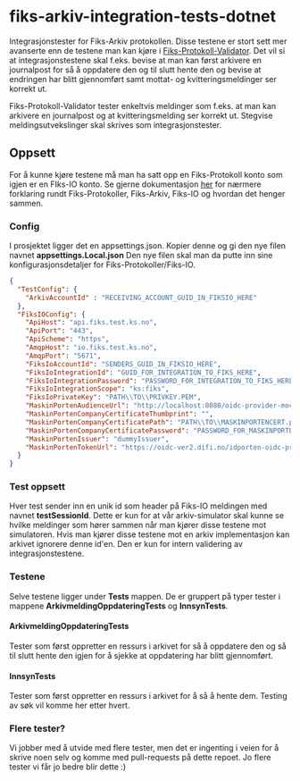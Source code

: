 # fiks-arkiv-integration-tests-dotnet
Integrasjonstester for Fiks-Arkiv protokollen. 
Disse testene er stort sett mer avanserte enn de testene man kan kjøre i [Fiks-Protokoll-Validator](https://forvaltning.fiks.test.ks.no/fiks-validator/#/).
Det vil si at integrasjonstestene skal f.eks. bevise at man kan først arkivere en journalpost for så å oppdatere den og til slutt hente den og bevise at endringen har blitt gjennomført samt mottat- og kvitteringsmeldinger ser korrekt ut. 

Fiks-Protokoll-Validator tester enkeltvis meldinger som f.eks. at man kan arkivere en journalpost og at kvitteringsmelding ser korrekt ut. Stegvise meldingsutvekslinger skal skrives som integrasjonstester.  

## Oppsett
For å kunne kjøre testene må man ha satt opp en Fiks-Protokoll konto som igjen er en FIks-IO konto. Se gjerne dokumentasjon [her](https://ks-no.github.io/fiks-plattform/tjenester/fiksio/) for nærmere forklaring rundt Fiks-Protokoller, Fiks-Arkiv, Fiks-IO og hvordan det henger sammen.

### Config

I prosjektet ligger det en appsettings.json. Kopier denne og gi den nye filen navnet **appsettings.Local.json**
Den nye filen skal man da putte inn sine konfigurasjonsdetaljer for Fiks-Protokoller/Fiks-IO.  

```json
{
  "TestConfig": {
    "ArkivAccountId" : "RECEIVING_ACCOUNT_GUID_IN_FIKSIO_HERE"
  },
  "FiksIOConfig": {
    "ApiHost": "api.fiks.test.ks.no",
    "ApiPort": "443",
    "ApiScheme": "https",
    "AmqpHost": "io.fiks.test.ks.no",
    "AmqpPort": "5671",
    "FiksIoAccountId": "SENDERS_GUID_IN_FIKSIO_HERE",
    "FiksIoIntegrationId": "GUID_FOR_INTEGRATION_TO_FIKS_HERE",
    "FiksIoIntegrationPassword": "PASSWORD_FOR_INTEGRATION_TO_FIKS_HERE",
    "FiksIoIntegrationScope": "ks:fiks",
    "FiksIoPrivateKey": "PATH\\TO\\PRIVKEY.PEM",
    "MaskinPortenAudienceUrl": "http://localhost:8080/oidc-provider-mock/",
    "MaskinPortenCompanyCertificateThumbprint": "",
    "MaskinPortenCompanyCertificatePath": "PATH\\TO\\MASKINPORTENCERT.p12",
    "MaskinPortenCompanyCertificatePassword": "PASSWORD_FOR_MASKINPORTENCERT",
    "MaskinPortenIssuer": "dummyIssuer",
    "MaskinPortenTokenUrl": "https://oidc-ver2.difi.no/idporten-oidc-provider/token"
  }
}
```

### Test oppsett
Hver test sender inn en unik id som header på Fiks-IO meldingen med navnet **testSessionId**. Dette er kun for at vår arkiv-simulator skal kunne se hvilke meldinger som hører sammen når man kjører disse testene mot simulatoren. Hvis man kjører disse testene mot en arkiv implementasjon kan arkivet ignorere denne id'en. Den er kun for intern validering av integrasjonstestene.

### Testene

Selve testene ligger under **Tests** mappen. De er gruppert på typer tester i mappene **ArkivmeldingOppdateringTests** og **InnsynTests**.

#### ArkivmeldingOppdateringTests
Tester som først oppretter en ressurs i arkivet for så å oppdatere den og så til slutt hente den igjen for å sjekke at oppdatering har blitt gjennomført. 

#### InnsynTests
Tester som først oppretter en ressurs i arkivet for å så å hente dem. 
Testing av søk vil komme her etter hvert. 

### Flere tester?
Vi jobber med å utvide med flere tester, men det er ingenting i veien for å skrive noen selv og komme med pull-requests på dette repoet. Jo flere tester vi får jo bedre blir dette :)


